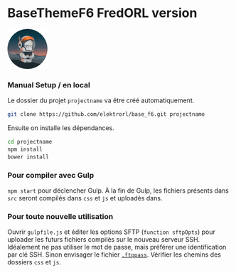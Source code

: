 # BaseThemeF6 FredORL version

<img src="https://raw.githubusercontent.com/elektrorl/base_f6/master/logo.png" alt="Logo Foundation" width="90">

### Manual Setup / en local
Le dossier du projet `projectname` va être créé automatiquement.

```bash
git clone https://github.com/elektrorl/base_f6.git projectname
```

Ensuite on installe les dépendances.

```bash
cd projectname
npm install
bower install
```

### Pour compiler avec Gulp
`npm start` pour déclencher Gulp. À la fin de Gulp, les fichiers présents dans `src` seront compilés dans `css` et `js` et uploadés dans.

### Pour toute nouvelle utilisation
Ouvrir `gulpfile.js` et éditer les options SFTP (`function sftpOpts`) pour uploader les futurs fichiers compilés sur le nouveau serveur SSH. Idéalement ne pas utiliser le mot de passe, mais préférer une identification par clé SSH. Sinon envisager le fichier [`.ftppass`](https://www.npmjs.com/package/gulp-sftp#authentication).
Vérifier les chemins des dossiers `css` et `js`.
